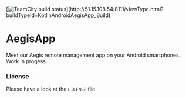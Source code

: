 [![TeamCity build status](http://51.15.108.54:8111/guestAuth/app/rest/builds/buildType:(id:KotlinAndroidAegis_Build)/statusIcon.svg)](http://51.15.108.54:8111/viewType.html?buildTypeId=KotlinAndroidAegisApp_Build)

# AegisApp
Meet our Aegis remote management app on your Android smartphones. Work in progess.

### License
Please have a look at the `LICENSE` file.
